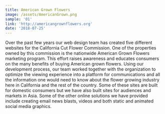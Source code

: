 ```yaml
---
title: American Grown Flowers
image: /assets/AmericanGrown.png
sample: '01'
link: 'http://americangrownflowers.org'
date: '2018-07-25'
---
```

Over the past few years our web design team has created five different websites for the California Cut Flower Commission. One of the properties owned by this commission is the nationwide American Grown Flowers marketing program. This effort raises awareness and educates consumers on the many benefits of buying American grown flowers. Using our development process, our team worked together with the organization to optimize the viewing experience into a platform for communications and all the information one would need to know about the flower growing industry here in California and the rest of the country. Some of these sites are built for domestic consumers but we have also built sites for audiences and markets in Asia. Some of the other online solutions we have provided include creating email news blasts, videos and both static and animated social media graphics.

